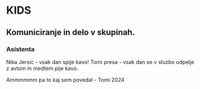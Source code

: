 # KIDS
## Komuniciranje in delo v skupinah.
### Asistenta
Nika Jersic - vsak dan spije kavo!
Tomi presa - vsak dan se v sluzbo odpelje z avtom in medtem pije kavo.

Ammmmmm pa to kaj sem povedal - Tomi 2024

